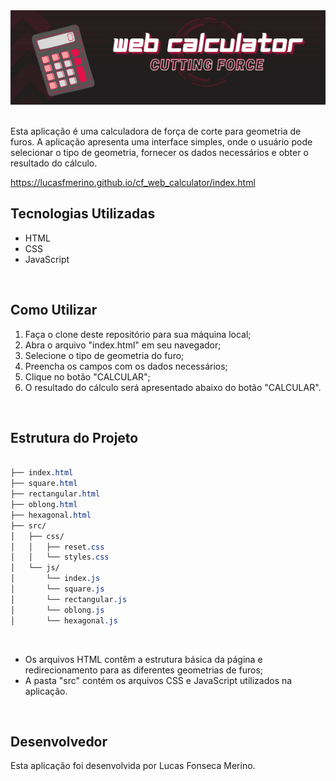 <div align="center">
    <img src="src/images/folder.png" alt="calculator">
</div>
<br>

Esta aplicação é uma calculadora de força de corte para geometria de furos. A aplicação apresenta uma interface simples, onde o usuário pode selecionar o tipo de geometria, fornecer os dados necessários e obter o resultado do cálculo.
<br>

<a href="https://lucasfmerino.github.io/cf_web_calculator/index.html">https://lucasfmerino.github.io/cf_web_calculator/index.html</a>
<br>

## Tecnologias Utilizadas

* HTML
* CSS
* JavaScript
<br>


## Como Utilizar

1. Faça o clone deste repositório para sua máquina local;
2. Abra o arquivo "index.html" em seu navegador;
3. Selecione o tipo de geometria do furo;
4. Preencha os campos com os dados necessários;
5. Clique no botão "CALCULAR";
6. O resultado do cálculo será apresentado abaixo do botão "CALCULAR".
<br>


## Estrutura do Projeto

```scss

├── index.html
├── square.html
├── rectangular.html
├── oblong.html
├── hexagonal.html
├── src/
│   ├── css/
│   │   ├── reset.css
│   │   └── styles.css
│   └── js/
│       └── index.js
│       └── square.js
│       └── rectangular.js
│       └── oblong.js
│       └── hexagonal.js

```

<br>

* Os arquivos HTML contêm a estrutura básica da página e redirecionamento para as diferentes geometrias de furos;
* A pasta "src" contém os arquivos CSS e JavaScript utilizados na aplicação.
<br>


## Desenvolvedor
Esta aplicação foi desenvolvida por Lucas Fonseca Merino.
